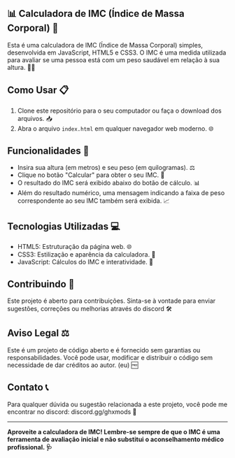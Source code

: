 ## 📊 Calculadora de IMC (Índice de Massa Corporal) 🧮

Esta é uma calculadora de IMC (Índice de Massa Corporal) simples, desenvolvida em JavaScript, HTML5 e CSS3. O IMC é uma medida utilizada para avaliar se uma pessoa está com um peso saudável em relação à sua altura. 🏋️‍♀️

## Como Usar 📋

1. Clone este repositório para o seu computador ou faça o download dos arquivos. 📥
2. Abra o arquivo `index.html` em qualquer navegador web moderno. 🌐

## Funcionalidades 🧩

- Insira sua altura (em metros) e seu peso (em quilogramas). ⚖️
- Clique no botão "Calcular" para obter o seu IMC. 🔄
- O resultado do IMC será exibido abaixo do botão de cálculo. 📊
- Além do resultado numérico, uma mensagem indicando a faixa de peso correspondente ao seu IMC também será exibida. 📈

## Tecnologias Utilizadas 💻

- HTML5: Estruturação da página web. 🌐
- CSS3: Estilização e aparência da calculadora. 🎨
- JavaScript: Cálculos do IMC e interatividade. 🧮

## Contribuindo 🤝

Este projeto é aberto para contribuições. Sinta-se à vontade para enviar sugestões, correções ou melhorias através do discord 🛠️

## Aviso Legal ⚖️

Este é um projeto de código aberto e é fornecido sem garantias ou responsabilidades. Você pode usar, modificar e distribuir o código sem necessidade de dar créditos ao autor. (eu) 🆓

## Contato 📞

Para qualquer dúvida ou sugestão relacionada a este projeto, você pode me encontrar no discord: discord.gg/ghxmods 📮

---

**Aproveite a calculadora de IMC! Lembre-se sempre de que o IMC é uma ferramenta de avaliação inicial e não substitui o aconselhamento médico profissional. 🩺**
